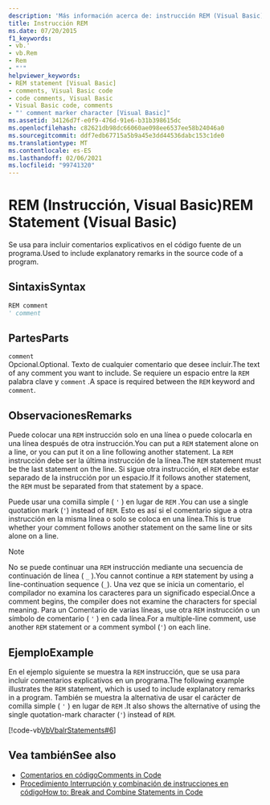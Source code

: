 ```yaml
---
description: 'Más información acerca de: instrucción REM (Visual Basic)'
title: Instrucción REM
ms.date: 07/20/2015
f1_keywords:
- vb.'
- vb.Rem
- Rem
- "'"
helpviewer_keywords:
- REM statement [Visual Basic]
- comments, Visual Basic code
- code comments, Visual Basic
- Visual Basic code, comments
- "' comment marker character [Visual Basic]"
ms.assetid: 34126d7f-e0f9-476d-91e6-b31b398615dc
ms.openlocfilehash: c82621db98dc66060ae098ee6537ee58b24046a0
ms.sourcegitcommit: ddf7edb67715a5b9a45e3dd44536dabc153c1de0
ms.translationtype: MT
ms.contentlocale: es-ES
ms.lasthandoff: 02/06/2021
ms.locfileid: "99741320"
---
```

# <a name="rem-statement-visual-basic"></a><span data-ttu-id="5bec9-103">REM (Instrucción, Visual Basic)</span><span class="sxs-lookup"><span data-stu-id="5bec9-103">REM Statement (Visual Basic)</span></span>

<span data-ttu-id="5bec9-104">Se usa para incluir comentarios explicativos en el código fuente de un programa.</span><span class="sxs-lookup"><span data-stu-id="5bec9-104">Used to include explanatory remarks in the source code of a program.</span></span>  
  
## <a name="syntax"></a><span data-ttu-id="5bec9-105">Sintaxis</span><span class="sxs-lookup"><span data-stu-id="5bec9-105">Syntax</span></span>  
  
```vb  
REM comment  
' comment  
```  
  
## <a name="parts"></a><span data-ttu-id="5bec9-106">Partes</span><span class="sxs-lookup"><span data-stu-id="5bec9-106">Parts</span></span>  

 `comment`  
 <span data-ttu-id="5bec9-107">Opcional.</span><span class="sxs-lookup"><span data-stu-id="5bec9-107">Optional.</span></span> <span data-ttu-id="5bec9-108">Texto de cualquier comentario que desee incluir.</span><span class="sxs-lookup"><span data-stu-id="5bec9-108">The text of any comment you want to include.</span></span> <span data-ttu-id="5bec9-109">Se requiere un espacio entre la `REM` palabra clave y `comment` .</span><span class="sxs-lookup"><span data-stu-id="5bec9-109">A space is required between the `REM` keyword and `comment`.</span></span>  
  
## <a name="remarks"></a><span data-ttu-id="5bec9-110">Observaciones</span><span class="sxs-lookup"><span data-stu-id="5bec9-110">Remarks</span></span>  

 <span data-ttu-id="5bec9-111">Puede colocar una `REM` instrucción solo en una línea o puede colocarla en una línea después de otra instrucción.</span><span class="sxs-lookup"><span data-stu-id="5bec9-111">You can put a `REM` statement alone on a line, or you can put it on a line following another statement.</span></span> <span data-ttu-id="5bec9-112">La `REM` instrucción debe ser la última instrucción de la línea.</span><span class="sxs-lookup"><span data-stu-id="5bec9-112">The `REM` statement must be the last statement on the line.</span></span> <span data-ttu-id="5bec9-113">Si sigue otra instrucción, el `REM` debe estar separado de la instrucción por un espacio.</span><span class="sxs-lookup"><span data-stu-id="5bec9-113">If it follows another statement, the `REM` must be separated from that statement by a space.</span></span>  
  
 <span data-ttu-id="5bec9-114">Puede usar una comilla simple ( `'` ) en lugar de `REM` .</span><span class="sxs-lookup"><span data-stu-id="5bec9-114">You can use a single quotation mark (`'`) instead of `REM`.</span></span> <span data-ttu-id="5bec9-115">Esto es así si el comentario sigue a otra instrucción en la misma línea o solo se coloca en una línea.</span><span class="sxs-lookup"><span data-stu-id="5bec9-115">This is true whether your comment follows another statement on the same line or sits alone on a line.</span></span>  
  
> [!NOTE]
> <span data-ttu-id="5bec9-116">No se puede continuar una `REM` instrucción mediante una secuencia de continuación de línea ( `_` ).</span><span class="sxs-lookup"><span data-stu-id="5bec9-116">You cannot continue a `REM` statement by using a line-continuation sequence (`_`).</span></span> <span data-ttu-id="5bec9-117">Una vez que se inicia un comentario, el compilador no examina los caracteres para un significado especial.</span><span class="sxs-lookup"><span data-stu-id="5bec9-117">Once a comment begins, the compiler does not examine the characters for special meaning.</span></span> <span data-ttu-id="5bec9-118">Para un Comentario de varias líneas, use otra `REM` instrucción o un símbolo de comentario ( `'` ) en cada línea.</span><span class="sxs-lookup"><span data-stu-id="5bec9-118">For a multiple-line comment, use another `REM` statement or a comment symbol (`'`) on each line.</span></span>  
  
## <a name="example"></a><span data-ttu-id="5bec9-119">Ejemplo</span><span class="sxs-lookup"><span data-stu-id="5bec9-119">Example</span></span>  

 <span data-ttu-id="5bec9-120">En el ejemplo siguiente se muestra la `REM` instrucción, que se usa para incluir comentarios explicativos en un programa.</span><span class="sxs-lookup"><span data-stu-id="5bec9-120">The following example illustrates the `REM` statement, which is used to include explanatory remarks in a program.</span></span> <span data-ttu-id="5bec9-121">También se muestra la alternativa de usar el carácter de comilla simple ( `'` ) en lugar de `REM` .</span><span class="sxs-lookup"><span data-stu-id="5bec9-121">It also shows the alternative of using the single quotation-mark character (`'`) instead of `REM`.</span></span>  
  
 [!code-vb[VbVbalrStatements#6](~/samples/snippets/visualbasic/VS_Snippets_VBCSharp/VbVbalrStatements/VB/Class1.vb#6)]  
  
## <a name="see-also"></a><span data-ttu-id="5bec9-122">Vea también</span><span class="sxs-lookup"><span data-stu-id="5bec9-122">See also</span></span>

- [<span data-ttu-id="5bec9-123">Comentarios en código</span><span class="sxs-lookup"><span data-stu-id="5bec9-123">Comments in Code</span></span>](../../programming-guide/program-structure/comments-in-code.md)
- [<span data-ttu-id="5bec9-124">Procedimiento Interrupción y combinación de instrucciones en código</span><span class="sxs-lookup"><span data-stu-id="5bec9-124">How to: Break and Combine Statements in Code</span></span>](../../programming-guide/program-structure/how-to-break-and-combine-statements-in-code.md)
